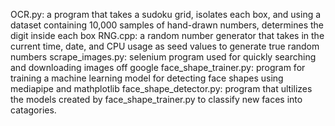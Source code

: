 OCR.py: a program that takes a sudoku grid, isolates each box, and using a dataset containing 10,000 samples of hand-drawn numbers, determines the digit inside each box
RNG.cpp: a random number generator that takes in the current time, date, and CPU usage as seed values to generate true random numbers
scrape_images.py: selenium program used for quickly searching and downloading images off google
face_shape_trainer.py: program for training a machine learning model for detecting face shapes using mediapipe and mathplotlib
face_shape_detector.py: program that ultilizes the models created by face_shape_trainer.py to classify new faces into catagories.

